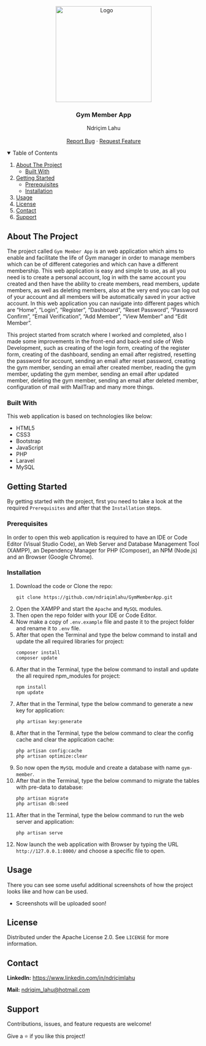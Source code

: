 <!-- PROJECT LOGO -->
<p align="center">
  <img src="https://github.com/ndriqimlahu/NdriqimLahuPortfolio/blob/main/assets/portfolio/GymMemberApp.png" alt="Logo" width="250" height="250">
  <h3 align="center">Gym Member App</h3>
  <p align="center">
    Ndriçim Lahu
    <br>
    <br>
    <a href="https://github.com/ndriqimlahu/GymMemberApp/issues">Report Bug</a>
    ·
    <a href="https://github.com/ndriqimlahu/GymMemberApp/issues">Request Feature</a>
  </p>
</p>


<!-- TABLE OF CONTENTS -->
<details open="open">
  <summary>Table of Contents</summary>
  <ol>
    <li>
      <a href="#about-the-project">About The Project</a>
      <ul>
        <li><a href="#built-with">Built With</a></li>
      </ul>
    </li>
    <li>
      <a href="#getting-started">Getting Started</a>
      <ul>
        <li><a href="#prerequisites">Prerequisites</a></li>
        <li><a href="#installation">Installation</a></li>
      </ul>
    </li>
    <li><a href="#usage">Usage</a></li>
    <li><a href="#license">License</a></li>
    <li><a href="#contact">Contact</a></li>
    <li><a href="#support">Support</a></li>
  </ol>
</details>


<!-- ABOUT THE PROJECT -->
## About The Project

The project called `Gym Member App` is an web application which aims to enable and facilitate the life of Gym manager in order to manage members which can be of different categories and which can have a different membership. This web application is easy and simple to use, as all you need is to create a personal account, log in with the same account you created and then have the ability to create members, read members, update members, as well as deleting members, also at the very end you can log out of your account and all members will be automatically saved in your active account. In this web application you can navigate into different pages which are “Home”, “Login”, “Register”, “Dashboard”, “Reset Password”, “Password Confirm”, “Email Verification”, “Add Member”, “View Member” and “Edit Member”.

This project started from scratch where I worked and completed, also I made some improvements in the front-end and back-end side of Web Development, such as creating of the login form, creating of the register form, creating of the dashboard, sending an email after registred, resetting the password for account, sending an email after reset password, creating the gym member, sending an email after created member, reading the gym member, updating the gym member, sending an email after updated member, deleting the gym member, sending an email after deleted member, configuration of mail with MailTrap and many more things.


### Built With

This web application is based on technologies like below:

* HTML5
* CSS3
* Bootstrap
* JavaScript
* PHP
* Laravel
* MySQL


<!-- GETTING STARTED -->
## Getting Started

By getting started with the project, first you need to take a look at the required `Prerequisites` and after that the `Installation` steps.


### Prerequisites

In order to open this web application is required to have an IDE or Code Editor (Visual Studio Code), an Web Server and Database Management Tool (XAMPP), an Dependency Manager for PHP (Composer), an NPM (Node.js) and an Browser (Google Chrome).


### Installation

1. Download the code or Clone the repo:
   ```terminal
   git clone https://github.com/ndriqimlahu/GymMemberApp.git
   ```
2. Open the XAMPP and start the `Apache` and `MySQL` modules.
3. Then open the repo folder with your IDE or Code Editor.
4. Now make a copy of `.env.example` file and paste it to the project folder and rename it to `.env` file.
5. After that open the Terminal and type the below command to install and update the all required libraries for project:
   ```terminal
   composer install
   composer update
   ```
6. After that in the Terminal, type the below command to install and update the all required npm_modules for project:
   ```terminal
   npm install
   npm update
   ```
7. After that in the Terminal, type the below command to generate a new key for application:
   ```terminal
   php artisan key:generate
   ```
8. After that in the Terminal, type the below command to clear the config cache and clear the application cache:
   ```terminal
   php artisan config:cache
   php artisan optimize:clear
   ```
9. So now open the `MySQL` module and create a database with name `gym-member`.
10. After that in the Terminal, type the below command to migrate the tables with pre-data to database:
    ```terminal
    php artisan migrate
    php artisan db:seed
    ```
11. After that in the Terminal, type the below command to run the web server and application:
    ```terminal
    php artisan serve
    ```
12. Now launch the web application with Browser by typing the URL `http://127.0.0.1:8000/` and choose a specific file to open.


<!-- USAGE -->
## Usage

There you can see some useful additional screenshots of how the project looks like and how can be used.

* Screenshots will be uploaded soon!


<!-- LICENSE -->
## License

Distributed under the Apache License 2.0. See `LICENSE` for more information.


<!-- CONTACT -->
## Contact

**LinkedIn:** https://www.linkedin.com/in/ndriçimlahu

**Mail:** ndriqim_lahu@hotmail.com


<!-- SUPPORT -->
## Support

Contributions, issues, and feature requests are welcome!

Give a ⭐️ if you like this project!
